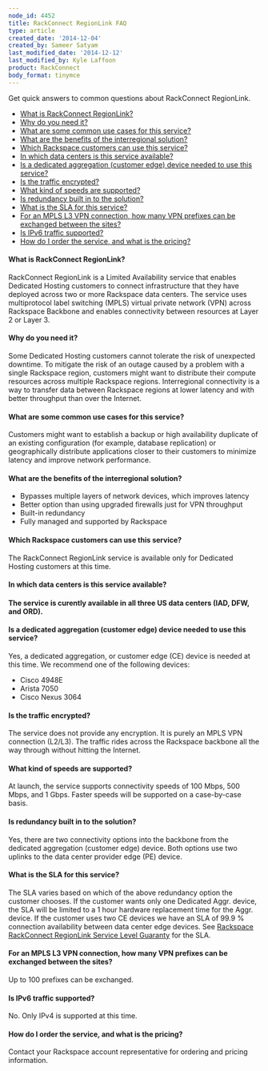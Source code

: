 ```yaml
---
node_id: 4452
title: RackConnect RegionLink FAQ
type: article
created_date: '2014-12-04'
created_by: Sameer Satyam
last_modified_date: '2014-12-12'
last_modified_by: Kyle Laffoon
product: RackConnect
body_format: tinymce
---
```


Get quick answers to common questions about RackConnect RegionLink.

-   [What is RackConnect RegionLink?](#Q1)
-   [Why do you need it?](#Q2)
-   [What are some common use cases for this service?](#Q3)
-   [What are the benefits of the interregional solution?](#Q4)
-   [Which Rackspace customers can use this service?](#Q5)
-   [In which data centers is this service available?](#Q6)
-   [Is a dedicated aggregation (customer edge) device needed to use
    this service?](#Q8)
-   [Is the traffic encrypted?](#Q9)
-   [What kind of speeds are supported?](#Q10)
-   [Is redundancy built in to the solution?](#Q11)
-   [What is the SLA for this service?](#Q12)
-   [For an MPLS L3 VPN connection, how many VPN prefixes can be
    exchanged between the sites?](#Q13)
-   [Is IPv6 traffic supported?](#Q14)
-   [How do I order the service, and what is the pricing?](#Q15)

#### <a href="" id="Q1"></a>What is RackConnect RegionLink?

RackConnect RegionLink is a Limited Availability service that enables
Dedicated Hosting customers to connect infrastructure that they have
deployed across two or more Rackspace data centers. The service uses
multiprotocol label switching (MPLS) virtual private network (VPN)
across Rackspace Backbone and enables connectivity between resources at
Layer 2 or Layer 3.

#### <a href="" id="Q2"></a>Why do you need it?

Some Dedicated Hosting customers cannot tolerate the risk of unexpected
downtime. To mitigate the risk of an outage caused by a problem with a
single Rackspace region, customers might want to distribute their
compute resources across multiple Rackspace regions. Interregional
connectivity is a way to transfer data between Rackspace regions at
lower latency and with better throughput than over the Internet.

#### <a href="" id="Q3"></a>What are some common use cases for this service?

Customers might want to establish a backup or high availability
duplicate of an existing configuration (for example, database
replication) or geographically distribute applications closer to their
customers to minimize latency and improve network performance.

#### <a href="" id="Q4"></a>What are the benefits of the interregional solution?

-   Bypasses multiple layers of network devices, which improves latency
-   Better option than using upgraded firewalls just for VPN throughput
-   Built-in redundancy
-   Fully managed and supported by Rackspace

#### <a href="" id="Q5"></a>Which Rackspace customers can use this service?

The RackConnect RegionLink service is available only for Dedicated
Hosting customers at this time.

#### <a href="" id="Q6"></a>In which data centers is this service available?

#### The service is curently available in all three US data centers (IAD, DFW, and ORD).

#### <a href="" id="Q8"></a>Is a dedicated aggregation (customer edge) device needed to use this service?

Yes, a dedicated aggregation, or customer edge (CE) device is needed at
this time.
We recommend one of the following devices:

-   Cisco 4948E
-   Arista 7050
-   Cisco Nexus 3064

#### <a href="" id="Q9"></a>Is the traffic encrypted?

The service does not provide any encryption. It is purely an MPLS VPN
connection (L2/L3). The traffic rides across the Rackspace backbone all
the way through without hitting the Internet.

#### <a href="" id="Q10"></a>What kind of speeds are supported?

At launch, the service supports connectivity speeds of 100 Mbps, 500
Mbps, and 1 Gbps. Faster speeds will be supported on a case-by-case
basis.

#### <a href="" id="Q11"></a>Is redundancy built in to the solution?

Yes, there are two connectivity options into the backbone from the
dedicated aggregation (customer edge) device. Both options use
two uplinks to the data center provider edge (PE) device.

#### <a href="" id="Q12"></a>What is the SLA for this service?

The SLA varies based on which of the above redundancy option the
customer chooses. If the customer wants only one Dedicated Aggr. device,
the SLA will be limited to a 1 hour hardware replacement time for the
Aggr. device. If the customer uses two CE devices we have an SLA of 99.9
% connection availability between data center edge devices. See
[Rackspace RackConnect RegionLink Service Level
Guaranty](http://www.rackspace.com/information/legal/rackconnect_regionlink)
for the SLA.

#### <a href="" id="Q13"></a>For an MPLS L3 VPN connection, how many VPN prefixes can be exchanged between the sites?

Up to 100 prefixes can be exchanged.

#### <a href="" id="Q14"></a>Is IPv6 traffic supported?

No. Only IPv4 is supported at this time.

#### <a href="" id="Q15"></a>How do I order the service, and what is the pricing?

Contact your Rackspace account representative for ordering and pricing
information.


